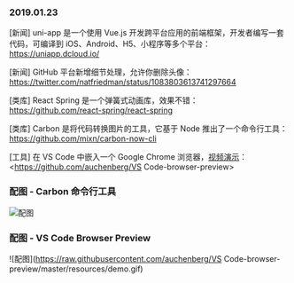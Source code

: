 ### 2019.01.23

[新闻] uni-app 是一个使用 Vue.js 开发跨平台应用的前端框架，开发者编写一套代码，可编译到 iOS、Android、H5、小程序等多个平台：<https://uniapp.dcloud.io/> 

[新闻] GitHub 平台新增细节处理，允许你删除头像：<https://twitter.com/natfriedman/status/1083803613741297664> 

[类库] React Spring 是一个弹簧式动画库，效果不错：<https://github.com/react-spring/react-spring> 

[类库] Carbon 是将代码转换图片的工具，它基于 Node 推出了一个命令行工具：<https://github.com/mixn/carbon-now-cli> 

[工具] 在 VS Code 中嵌入一个 Google Chrome 浏览器，[视频演示](https://twitter.com/i/status/1087508399732883456)：<https://github.com/auchenberg/VS Code-browser-preview> 

### 配图 - Carbon 命令行工具
![配图](https://raw.githubusercontent.com/mixn/carbon-now-cli/master/static/clipboard-demo.gif)

### 配图 - VS Code Browser Preview
![配图](https://raw.githubusercontent.com/auchenberg/VS Code-browser-preview/master/resources/demo.gif)
